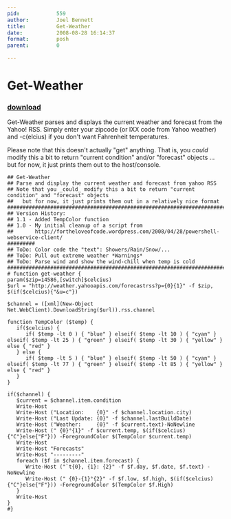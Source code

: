 ```yaml
---
pid:            559
author:         Joel Bennett
title:          Get-Weather
date:           2008-08-28 16:14:37
format:         posh
parent:         0

---
```


# Get-Weather

### [download](Scripts\559.ps1)

Get-Weather parses and displays the current weather and forecast from the Yahoo! RSS.  Simply enter your zipcode (or IXX code from Yahoo weather) and -c(elcius) if you don't want Fahrenheit temperatures.

Please note that this doesn't actually "get" anything.  That is, you _could_ modify this a bit to return "current condition" and/or "forecast" objects ...  but for now, it just prints them out to the host/console.


```posh
## Get-Weather 
## Parse and display the current weather and forecast from yahoo RSS
## Note that you _could_ modify this a bit to return "current condition" and "forecast" objects
##   but for now, it just prints them out in a relatively nice format
###################################################################################################
## Version History:
## 1.1 - Added TempColor function
## 1.0 - My initial cleanup of a script from 
##       http://fortheloveofcode.wordpress.com/2008/04/28/powershell-webservice-client/
#########
## ToDo: Color code the "text": Showers/Rain/Snow/...
## ToDo: Pull out extreme weather *Warnings*
## ToDo: Parse wind and show the wind-chill when temp is cold
###################################################################################################
# function get-weather {
param($zip=14586,[switch]$celcius)
$url = "http://weather.yahooapis.com/forecastrss?p={0}{1}" -f $zip, $(if($celcius){"&u=c"})

$channel = ([xml](New-Object Net.WebClient).DownloadString($url)).rss.channel

function TempColor ($temp) {
   if($celcius) { 
      if( $temp -lt 0 ) { "blue" } elseif( $temp -lt 10 ) { "cyan" } elseif( $temp -lt 25 ) { "green" } elseif( $temp -lt 30 ) { "yellow" } else { "red" } 
   } else { 
      if( $temp -lt 5 ) { "blue" } elseif( $temp -lt 50 ) { "cyan" } elseif( $temp -lt 77 ) { "green" } elseif( $temp -lt 85 ) { "yellow" } else { "red" }
   }
}

if($channel) {
   $current = $channel.item.condition
   Write-Host
   Write-Host ("Location:    {0}" -f $channel.location.city)
   Write-Host ("Last Update: {0}" -f $channel.lastBuildDate)
   Write-Host ("Weather:     {0}" -f $current.text)-NoNewline
   Write-Host (" {0}°{1}" -f $current.temp, $(if($celcius){"C"}else{"F"})) -ForegroundColor $(TempColor $current.temp)
   Write-Host
   Write-Host "Forecasts"
   Write-Host "---------"
   foreach ($f in $channel.item.forecast) {
      Write-Host ("`t{0}, {1}: {2}" -f $f.day, $f.date, $f.text) -NoNewline
      Write-Host (" {0}-{1}°{2}" -f $f.low, $f.high, $(if($celcius){"C"}else{"F"})) -ForegroundColor $(TempColor $f.High)
   }
   Write-Host
}
#}
```
